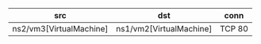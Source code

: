 | src | dst | conn |
|-----|-----|------|
| ns2/vm3[VirtualMachine] | ns1/vm2[VirtualMachine] | TCP 80 |
